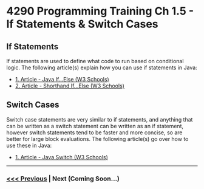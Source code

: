 # 4290 Programming Training Ch 1.5 - If Statements & Switch Cases
## If Statements
If statements are used to define what code to run based on conditional logic. The following article(s) explain how you can use if statements in Java:
- [1. Article - Java If...Else (W3 Schools)](https://www.w3schools.com/java/java_conditions.asp)
- [2. Article - Shorthand If...Else (W3 Schools)](https://www.w3schools.com/java/java_conditions_shorthand.asp)

## Switch Cases
Switch case statements are very similar to if statements, and anything that can be written as a switch statement can be written as an if statement, however switch statements tend to be faster and more concise, so are better for large block evaluations. The following article(s) go over how to use these in Java:
- [1. Article - Java Switch (W3 Schools)](https://www.w3schools.com/java/java_switch.asp)

---

### [<<< Previous](./4_methods.md) | Next (Coming Soon...)